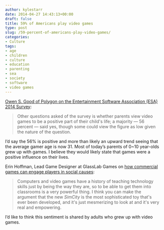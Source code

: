 ```yaml
---
author: kylestarr
date: 2014-04-27 14:43:13+00:00
draft: false
title: 59% of Americans play video games
type: post
slug: /59-percent-of-americans-play-video-games/
categories:
- Culture
tags:
- age
- children
- culture
- education
- parenting
- sea
- society
- software
- video games
---
```


[Owen S. Good of Polygon on the Entertainment Software Association (ESA) 2014 Survey](http://www.polygon.com/2014/4/27/5658734/how-old-average-gamer-survey-study-consoles-mobile#230008991):

> Other questions asked of the survey is whether parents view video games to be a positive part of their child's life; a majority — 56 percent — said yes, though some could view the figure as low given the nature of the question.

I’d say the 56% is positive and more than likely an upward trend seeing that the average gamer age is now 31. Most of today’s parents of 0~10 year-olds grew up with games. I believe they would likely state that games were a positive influence on their lives.

Erin Hoffman, Lead Game Designer at GlassLab Games on [how commercial games can engage players in social causes](http://www.polygon.com/2014/4/23/5644706/how-commercial-games-can-engage-players-in-social-causes):

> Computers and video games have a history of teaching technology skills just by being the way they are, so to be able to get them into classrooms is a very powerful thing. I think you can make the argument that the new _SimCity_ is the most sophisticated toy that's ever been developed, and it's just mesmerizing to look at and it's very real and empowering.

I’d like to think this sentiment is shared by adults who grew up with video games.
